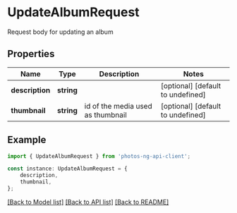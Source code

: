 # UpdateAlbumRequest

Request body for updating an album

## Properties

Name | Type | Description | Notes
------------ | ------------- | ------------- | -------------
**description** | **string** |  | [optional] [default to undefined]
**thumbnail** | **string** | id of the media used as thumbnail | [optional] [default to undefined]

## Example

```typescript
import { UpdateAlbumRequest } from 'photos-ng-api-client';

const instance: UpdateAlbumRequest = {
    description,
    thumbnail,
};
```

[[Back to Model list]](../README.md#documentation-for-models) [[Back to API list]](../README.md#documentation-for-api-endpoints) [[Back to README]](../README.md)
